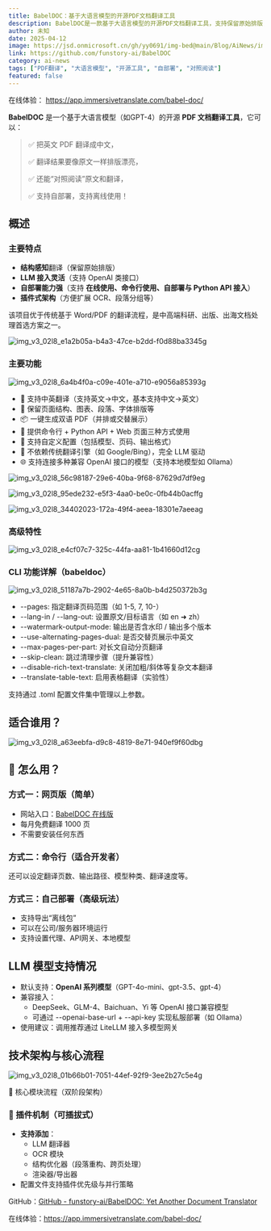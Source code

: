 ```yaml
---
title: BabelDOC：基于大语言模型的开源PDF文档翻译工具
description: BabelDOC是一款基于大语言模型的开源PDF文档翻译工具，支持保留原始排版、对照阅读、多方式使用及自部署，适用于科研、出版等场景。
author: 未知
date: 2025-04-12
image: https://jsd.onmicrosoft.cn/gh/yy0691/img-bed@main/Blog/AiNews/img_v3_02l8_e1a2b05a-b4a3-47ce-b2dd-f0d88ba3345g.jpg
link: https://github.com/funstory-ai/BabelDOC
category: ai-news
tags: ["PDF翻译", "大语言模型", "开源工具", "自部署", "对照阅读"]
featured: false
---
```


在线体验： https://app.immersivetranslate.com/babel-doc/

**BabelDOC** 是一个基于大语言模型（如GPT-4）的开源 **PDF 文档翻译工具**，它可以：

> ✅ 把英文 PDF 翻译成中文，
>
> ✅ 翻译结果要像原文一样排版漂亮，
>
> ✅ 还能“对照阅读”原文和翻译，
>
> ✅ 支持自部署，支持离线使用！

## 概述

### **主要特点**

- **结构感知**翻译（保留原始排版）
- **LLM 接入灵活**（支持 OpenAI 类接口）
- **自部署能力强**（支持 **在线使用、命令行使用、自部署与 Python API 接入**）
- **插件式架构**（方便扩展 OCR、段落分组等）

该项目优于传统基于 Word/PDF 的翻译流程，是中高端科研、出版、出海文档处理首选方案之一。

![img_v3_02l8_e1a2b05a-b4a3-47ce-b2dd-f0d88ba3345g](https://jsd.onmicrosoft.cn/gh/yy0691/img-bed@main/Blog/AiNews/img_v3_02l8_e1a2b05a-b4a3-47ce-b2dd-f0d88ba3345g.jpg)

### **主要功能**

![img_v3_02l8_6a4b4f0a-c09e-401e-a710-e9056a85393g](https://jsd.onmicrosoft.cn/gh/yy0691/img-bed@main/Blog/AiNews/img_v3_02l8_6a4b4f0a-c09e-401e-a710-e9056a85393g.jpg)

- 🧾 支持中英翻译（支持英文→中文，基本支持中文→英文）
- 📄 保留页面结构、图表、段落、字体排版等
- 📦 一键生成双语 PDF（并排或交替展示）
- 🧰 提供命令行 + Python API + Web 页面三种方式使用
- 🔧 支持自定义配置（包括模型、页码、输出格式）
- 🚫 不依赖传统翻译引擎（如 Google/Bing），完全 LLM 驱动
- 🌐 支持连接多种兼容 OpenAI 接口的模型（支持本地模型如 Ollama）

![img_v3_02l8_56c98187-29e6-40ba-9f68-87629d7df9eg](https://jsd.onmicrosoft.cn/gh/yy0691/img-bed@main/Blog/AiNews/img_v3_02l8_56c98187-29e6-40ba-9f68-87629d7df9eg.png)

![img_v3_02l8_95ede232-e5f3-4aa0-be0c-0fb44b0acffg](https://jsd.onmicrosoft.cn/gh/yy0691/img-bed@main/Blog/AiNews/img_v3_02l8_95ede232-e5f3-4aa0-be0c-0fb44b0acffg.png)

![img_v3_02l8_34402023-172a-49f4-aeea-18301e7aeeag](https://jsd.onmicrosoft.cn/gh/yy0691/img-bed@main/Blog/AiNews/img_v3_02l8_34402023-172a-49f4-aeea-18301e7aeeag.png)

### **高级特性**

![img_v3_02l8_e4cf07c7-325c-44fa-aa81-1b41660d12cg](https://jsd.onmicrosoft.cn/gh/yy0691/img-bed@main/Blog/AiNews/img_v3_02l8_e4cf07c7-325c-44fa-aa81-1b41660d12cg.jpg)

### **CLI 功能详解（babeldoc）**

![img_v3_02l8_51187a7b-2902-4e65-8a0b-b4d250372b3g](https://jsd.onmicrosoft.cn/gh/yy0691/img-bed@main/Blog/AiNews/img_v3_02l8_51187a7b-2902-4e65-8a0b-b4d250372b3g.jpg)

- --pages: 指定翻译页码范围（如 1-5, 7, 10-）
- --lang-in / --lang-out: 设置原文/目标语言（如 en ➜ zh）
- --watermark-output-mode: 输出是否含水印 / 输出多个版本
- --use-alternating-pages-dual: 是否交替页展示中英文
- --max-pages-per-part: 对长文自动分页翻译
- --skip-clean: 跳过清理步骤（提升兼容性）
- --disable-rich-text-translate: 关闭加粗/斜体等复杂文本翻译
- --translate-table-text: 启用表格翻译（实验性）

支持通过 .toml 配置文件集中管理以上参数。

## **适合谁用？**

![img_v3_02l8_a63eebfa-d9c8-4819-8e71-940ef9f60dbg](https://jsd.onmicrosoft.cn/gh/yy0691/img-bed@main/Blog/AiNews/img_v3_02l8_a63eebfa-d9c8-4819-8e71-940ef9f60dbg.jpg)

## **🚀 怎么用？**

### **方式一：网页版（简单）**

- 网站入口：[BabelDOC 在线版](https://funstory-ai.github.io/BabelDOC/)
- 每月免费翻译 1000 页
- 不需要安装任何东西

### **方式二：命令行（适合开发者）**


还可以设定翻译页数、输出路径、模型种类、翻译速度等。

### **方式三：自己部署（高级玩法）**

- 支持导出“离线包”
- 可以在公司/服务器环境运行
- 支持设置代理、API网关、本地模型

## **LLM 模型支持情况**

- 默认支持：**OpenAI 系列模型**（GPT-4o-mini、gpt-3.5、gpt-4）
- 兼容接入：
  - DeepSeek、GLM-4、Baichuan、Yi 等 OpenAI 接口兼容模型
  - 可通过 --openai-base-url + --api-key 实现私服部署（如 Ollama）
- 使用建议：调用推荐通过 LiteLLM 接入多模型网关

## **技术架构与核心流程**

![img_v3_02l8_01b66b01-7051-44ef-92f9-3ee2b27c5e4g](https://jsd.onmicrosoft.cn/gh/yy0691/img-bed@main/Blog/AiNews/img_v3_02l8_01b66b01-7051-44ef-92f9-3ee2b27c5e4g.jpg)

🔧 核心模块流程（双阶段架构）

### **🌉 插件机制（可插拔式）**

- **支持添加**：
  - LLM 翻译器
  - OCR 模块
  - 结构优化器（段落重构、跨页处理）
  - 渲染器/导出器
- 配置文件支持插件优先级与并行策略

GitHub：[GitHub - funstory-ai/BabelDOC: Yet Another Document Translator](https://github.com/funstory-ai/BabelDOC) 

在线体验：https://app.immersivetranslate.com/babel-doc/